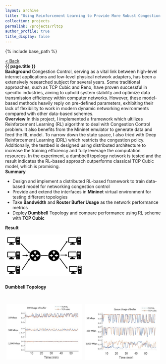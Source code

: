 ```yaml
---
layout: archive
title: "Using Reinforcement Learning to Provide More Robust Congestion Control under Virtual Network Environment"
collection: projects
permalink: /projects/rltcp
author_profile: true
title_display: false
---
```

{% include base_path %}

<div>
  <div class="back-button" id="back-key1">
    <a href="/projects" target="_self">
      <span>&lt; Back</span>
    </a>
  </div>
  <div class="overview-title"><b>{{ page.title }}</b></div>
  <div class="overview-content">
    <div class="overview-param">
      <b class="overview-key">Background</b> Congestion Control, serving as a vital link between high-level internet applications and low-level physical network adapters, has been a extensively researched subject for several years. Some traditional approaches, such as TCP Cubic and Reno, have proven successful in specific industries, aiming to uphold system stability and optimize data transmission efficiency within computer networks. However, these model-based methods heavily reply on pre-defined parameters, exhibiting their lack of flexibility to work in modern dynamic networking environments compared with other data-based schemes.
    </div>
    <div class="overview-param">
      <b class="overview-key">Overview</b> In this project, I implemented a framework which ultilizes Reinforcement Learning (RL) algorithm to deal with Congestion Control problem. It also benefits from the Mininet emulator to generate data and feed the RL model. To narrow down the state space, I also tried with Deep Reinforcement Learning (DRL) which restricts the congestion policy. Additionally, the testbed is designed using distributed architecture to increase the training efficiency and fully leverage the computation resources. In the experiment, a dumbbell topology network is tested and the result indicates the RL-based approach outperforms classical TCP Cubic model, which is promising.
    </div>
    <div class="overview-param">
      <div>
        <b class="overview-key">Summary</b>
      </div>
      <div class="overview-list">
        <ul>
          <li>
            <span>Design and implement a distributed RL-based framework to train data-based model for networking congestion control</span> 
          </li>
          <li>
            <span>Provide and extend the interfaces in <b>Mininet</b> virtual environment for testing different topologies</span> 
          </li>
          <li>
            <span>Take <b>Bandwidth</b> and <b>Router Buffer Usage</b> as the network performance metrics</span> 
          </li>
          <li>
            <span>Deploy <b>Dumbbell</b> Topology and compare performance using RL scheme with <b>TCP Cubic</b></span> 
          </li>
        </ul>
      </div>
    </div>
    <div class="overview-param">
      <div>
        <b class="overview-key">Result</b>
      </div>
      <div style="padding-bottom:1em">
        <div class="overview-pic">
          <p style="padding-bottom:.75em;">
            <img src="/images/Projects/1-RLTCP/Dumbbell.png" width="50%" alignment="center">
          </p>
          <p>
            <b>Dumbbell Topology</b>
          </p>
        </div>
      </div>
      <div style="display:flex">
        <div class="overview-pic">
          <p style="padding:.3em">
            <img class="fig" src="/images/Projects/1-RLTCP/BW.png" width="100%" alignment="center">
          </p>
        </div>
        <div class="overview-pic">
          <p style="padding:.3em">
            <img class="fig" src="/images/Projects/1-RLTCP/Quene.png" width="100%" alignment="center">
          </p>
        </div>
      </div>
    </div>
  </div>
</div>

